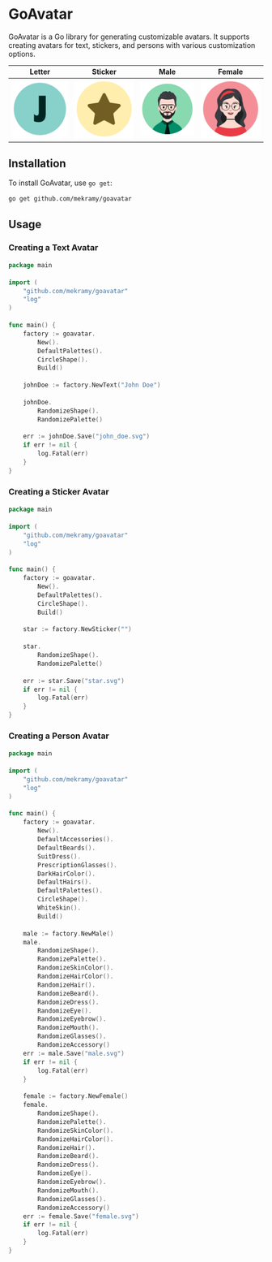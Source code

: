 # GoAvatar

GoAvatar is a Go library for generating customizable avatars. It supports creating avatars for text, stickers, and persons with various customization options.

| Letter                                                                                | Sticker                                                                            | Male                                                                            | Female                                                                              |
| ------------------------------------------------------------------------------------- | ---------------------------------------------------------------------------------- | ------------------------------------------------------------------------------- | ----------------------------------------------------------------------------------- |
| ![Letter](https://github.com/mekramy/goavatar/blob/master/demo/john_doe.svg?raw=true) | ![Sticker](https://github.com/mekramy/goavatar/blob/master/demo/star.svg?raw=true) | ![Male](https://github.com/mekramy/goavatar/blob/master/demo/male.svg?raw=true) | ![Female](https://github.com/mekramy/goavatar/blob/master/demo/female.svg?raw=true) |

## Installation

To install GoAvatar, use `go get`:

```sh
go get github.com/mekramy/goavatar
```

## Usage

### Creating a Text Avatar

```go
package main

import (
    "github.com/mekramy/goavatar"
    "log"
)

func main() {
    factory := goavatar.
        New().
        DefaultPalettes().
        CircleShape().
        Build()

    johnDoe := factory.NewText("John Doe")

    johnDoe.
        RandomizeShape().
        RandomizePalette()

    err := johnDoe.Save("john_doe.svg")
    if err != nil {
        log.Fatal(err)
    }
}
```

### Creating a Sticker Avatar

```go
package main

import (
    "github.com/mekramy/goavatar"
    "log"
)

func main() {
    factory := goavatar.
        New().
        DefaultPalettes().
        CircleShape().
        Build()

    star := factory.NewSticker("")

    star.
        RandomizeShape().
        RandomizePalette()

    err := star.Save("star.svg")
    if err != nil {
        log.Fatal(err)
    }
}
```

### Creating a Person Avatar

```go
package main

import (
    "github.com/mekramy/goavatar"
    "log"
)

func main() {
    factory := goavatar.
        New().
        DefaultAccessories().
        DefaultBeards().
        SuitDress().
        PrescriptionGlasses().
        DarkHairColor().
        DefaultHairs().
        DefaultPalettes().
        CircleShape().
        WhiteSkin().
        Build()

    male := factory.NewMale()
    male.
        RandomizeShape().
        RandomizePalette().
        RandomizeSkinColor().
        RandomizeHairColor().
        RandomizeHair().
        RandomizeBeard().
        RandomizeDress().
        RandomizeEye().
        RandomizeEyebrow().
        RandomizeMouth().
        RandomizeGlasses().
        RandomizeAccessory()
    err := male.Save("male.svg")
    if err != nil {
        log.Fatal(err)
    }

    female := factory.NewFemale()
    female.
        RandomizeShape().
        RandomizePalette().
        RandomizeSkinColor().
        RandomizeHairColor().
        RandomizeHair().
        RandomizeBeard().
        RandomizeDress().
        RandomizeEye().
        RandomizeEyebrow().
        RandomizeMouth().
        RandomizeGlasses().
        RandomizeAccessory()
    err := female.Save("female.svg")
    if err != nil {
        log.Fatal(err)
    }
}
```
